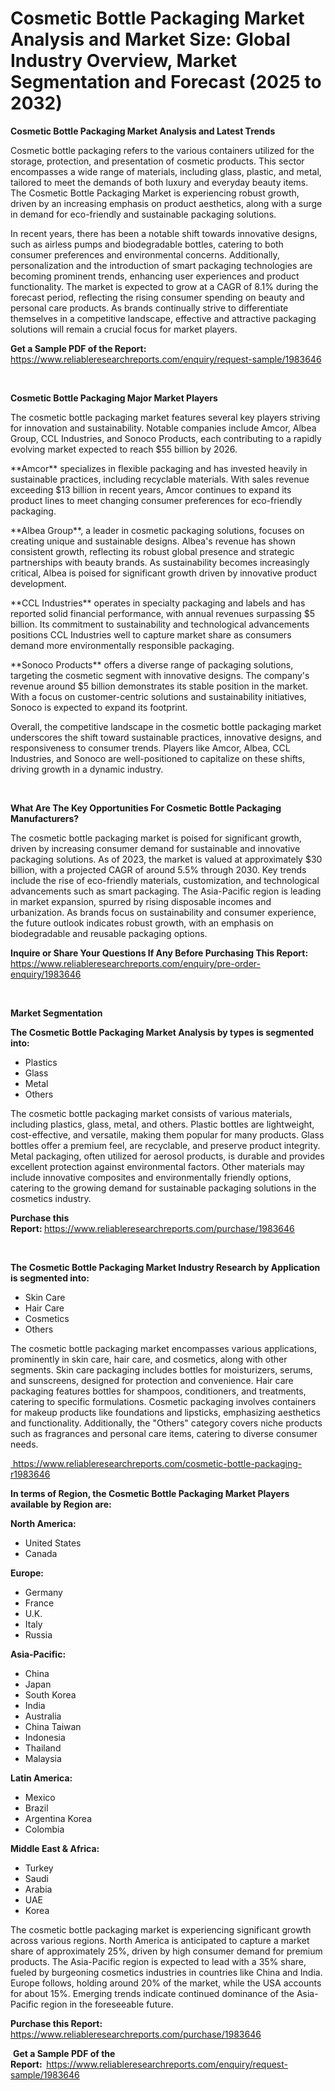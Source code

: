 <p><h1>Cosmetic Bottle Packaging Market Analysis and Market Size: Global Industry Overview, Market Segmentation and Forecast (2025 to 2032)</h1></p><p><strong>Cosmetic Bottle Packaging Market Analysis and Latest Trends</strong></p>
<p><p>Cosmetic bottle packaging refers to the various containers utilized for the storage, protection, and presentation of cosmetic products. This sector encompasses a wide range of materials, including glass, plastic, and metal, tailored to meet the demands of both luxury and everyday beauty items. The Cosmetic Bottle Packaging Market is experiencing robust growth, driven by an increasing emphasis on product aesthetics, along with a surge in demand for eco-friendly and sustainable packaging solutions. </p><p>In recent years, there has been a notable shift towards innovative designs, such as airless pumps and biodegradable bottles, catering to both consumer preferences and environmental concerns. Additionally, personalization and the introduction of smart packaging technologies are becoming prominent trends, enhancing user experiences and product functionality. The market is expected to grow at a CAGR of 8.1% during the forecast period, reflecting the rising consumer spending on beauty and personal care products. As brands continually strive to differentiate themselves in a competitive landscape, effective and attractive packaging solutions will remain a crucial focus for market players.</p></p>
<p><strong>Get a Sample PDF of the Report:&nbsp;</strong> <a href="https://www.reliableresearchreports.com/enquiry/request-sample/1983646?utm_campaign=3436&utm_medium=2&utm_source=Github&utm_content=ia&utm_term=19042025&utm_id=cosmetic-bottle-packaging">https://www.reliableresearchreports.com/enquiry/request-sample/1983646</a></p>
<p>&nbsp;</p>
<p><strong>Cosmetic Bottle Packaging Major Market Players</strong></p>
<p><p>The cosmetic bottle packaging market features several key players striving for innovation and sustainability. Notable companies include Amcor, Albea Group, CCL Industries, and Sonoco Products, each contributing to a rapidly evolving market expected to reach $55 billion by 2026.</p><p>**Amcor** specializes in flexible packaging and has invested heavily in sustainable practices, including recyclable materials. With sales revenue exceeding $13 billion in recent years, Amcor continues to expand its product lines to meet changing consumer preferences for eco-friendly packaging.</p><p>**Albea Group**, a leader in cosmetic packaging solutions, focuses on creating unique and sustainable designs. Albea's revenue has shown consistent growth, reflecting its robust global presence and strategic partnerships with beauty brands. As sustainability becomes increasingly critical, Albea is poised for significant growth driven by innovative product development.</p><p>**CCL Industries** operates in specialty packaging and labels and has reported solid financial performance, with annual revenues surpassing $5 billion. Its commitment to sustainability and technological advancements positions CCL Industries well to capture market share as consumers demand more environmentally responsible packaging.</p><p>**Sonoco Products** offers a diverse range of packaging solutions, targeting the cosmetic segment with innovative designs. The company's revenue around $5 billion demonstrates its stable position in the market. With a focus on customer-centric solutions and sustainability initiatives, Sonoco is expected to expand its footprint.</p><p>Overall, the competitive landscape in the cosmetic bottle packaging market underscores the shift toward sustainable practices, innovative designs, and responsiveness to consumer trends. Players like Amcor, Albea, CCL Industries, and Sonoco are well-positioned to capitalize on these shifts, driving growth in a dynamic industry.</p></p>
<p>&nbsp;</p>
<p><strong>What Are The Key Opportunities For Cosmetic Bottle Packaging Manufacturers?</strong></p>
<p><p>The cosmetic bottle packaging market is poised for significant growth, driven by increasing consumer demand for sustainable and innovative packaging solutions. As of 2023, the market is valued at approximately $30 billion, with a projected CAGR of around 5.5% through 2030. Key trends include the rise of eco-friendly materials, customization, and technological advancements such as smart packaging. The Asia-Pacific region is leading in market expansion, spurred by rising disposable incomes and urbanization. As brands focus on sustainability and consumer experience, the future outlook indicates robust growth, with an emphasis on biodegradable and reusable packaging options.</p></p>
<p><strong>Inquire or Share Your Questions If Any Before Purchasing This Report:</strong> <a href="https://www.reliableresearchreports.com/enquiry/pre-order-enquiry/1983646?utm_campaign=3436&utm_medium=2&utm_source=Github&utm_content=ia&utm_term=19042025&utm_id=cosmetic-bottle-packaging">https://www.reliableresearchreports.com/enquiry/pre-order-enquiry/1983646</a></p>
<p>&nbsp;</p>
<p><strong>Market Segmentation</strong></p>
<p><strong>The Cosmetic Bottle Packaging Market Analysis by types is segmented into:</strong></p>
<p><ul><li>Plastics</li><li>Glass</li><li>Metal</li><li>Others</li></ul></p>
<p><p>The cosmetic bottle packaging market consists of various materials, including plastics, glass, metal, and others. Plastic bottles are lightweight, cost-effective, and versatile, making them popular for many products. Glass bottles offer a premium feel, are recyclable, and preserve product integrity. Metal packaging, often utilized for aerosol products, is durable and provides excellent protection against environmental factors. Other materials may include innovative composites and environmentally friendly options, catering to the growing demand for sustainable packaging solutions in the cosmetics industry.</p></p>
<p><strong>Purchase this Report:&nbsp;</strong><a href="https://www.reliableresearchreports.com/purchase/1983646?utm_campaign=3436&utm_medium=2&utm_source=Github&utm_content=ia&utm_term=19042025&utm_id=cosmetic-bottle-packaging">https://www.reliableresearchreports.com/purchase/1983646</a></p>
<p>&nbsp;</p>
<p><strong>The Cosmetic Bottle Packaging Market Industry Research by Application is segmented into:</strong></p>
<p><ul><li>Skin Care</li><li>Hair Care</li><li>Cosmetics</li><li>Others</li></ul></p>
<p><p>The cosmetic bottle packaging market encompasses various applications, prominently in skin care, hair care, and cosmetics, along with other segments. Skin care packaging includes bottles for moisturizers, serums, and sunscreens, designed for protection and convenience. Hair care packaging features bottles for shampoos, conditioners, and treatments, catering to specific formulations. Cosmetic packaging involves containers for makeup products like foundations and lipsticks, emphasizing aesthetics and functionality. Additionally, the "Others" category covers niche products such as fragrances and personal care items, catering to diverse consumer needs.</p></p>
<p><a href="https://www.reliableresearchreports.com/cosmetic-bottle-packaging-r1983646?utm_campaign=3436&utm_medium=2&utm_source=Github&utm_content=ia&utm_term=19042025&utm_id=cosmetic-bottle-packaging">&nbsp;https://www.reliableresearchreports.com/cosmetic-bottle-packaging-r1983646</a></p>
<p><strong>In terms of Region, the Cosmetic Bottle Packaging Market Players available by Region are:</strong></p>
<p>
    <p> <strong> North America: </strong>
        <ul>
            <li>United States</li>
            <li>Canada</li>
        </ul>
        </p> 
    <p> <strong> Europe: </strong>
        <ul>
            <li>Germany</li>
            <li>France</li>
            <li>U.K.</li>
            <li>Italy</li>
            <li>Russia</li>
        </ul>
        </p> 
    <p> <strong> Asia-Pacific: </strong>
        <ul>
            <li>China</li>
            <li>Japan</li>
            <li>South Korea</li>
            <li>India</li>
            <li>Australia</li>
            <li>China Taiwan</li>
            <li>Indonesia</li>
            <li>Thailand</li>
            <li>Malaysia</li>
        </ul>
        </p> 
    <p> <strong> Latin America: </strong>
        <ul>
            <li>Mexico</li>
            <li>Brazil</li>
            <li>Argentina Korea</li>
            <li>Colombia</li>
        </ul>
        </p> 
    <p> <strong> Middle East & Africa: </strong>
        <ul>
            <li>Turkey</li>
            <li>Saudi</li>
            <li>Arabia</li>
            <li>UAE</li>
            <li>Korea</li>
        </ul>
    </p>
    </p>
<p><p>The cosmetic bottle packaging market is experiencing significant growth across various regions. North America is anticipated to capture a market share of approximately 25%, driven by high consumer demand for premium products. The Asia-Pacific region is expected to lead with a 35% share, fueled by burgeoning cosmetics industries in countries like China and India. Europe follows, holding around 20% of the market, while the USA accounts for about 15%. Emerging trends indicate continued dominance of the Asia-Pacific region in the foreseeable future.</p></p>
<p><strong>Purchase this Report: </strong><a href="https://www.reliableresearchreports.com/purchase/1983646?utm_campaign=3436&utm_medium=2&utm_source=Github&utm_content=ia&utm_term=19042025&utm_id=cosmetic-bottle-packaging">https://www.reliableresearchreports.com/purchase/1983646</a></p>
<p>&nbsp;<strong>Get a Sample PDF of the Report:&nbsp;&nbsp;</strong><a href="https://www.reliableresearchreports.com/enquiry/request-sample/1983646?utm_campaign=3436&utm_medium=2&utm_source=Github&utm_content=ia&utm_term=19042025&utm_id=cosmetic-bottle-packaging">https://www.reliableresearchreports.com/enquiry/request-sample/1983646</a></p>
<p><strong></strong></p>
<p><p></p><p></p><p></p></p>
